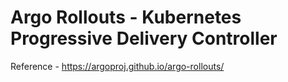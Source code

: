 # Argo Rollouts - Kubernetes Progressive Delivery Controller

Reference - https://argoproj.github.io/argo-rollouts/